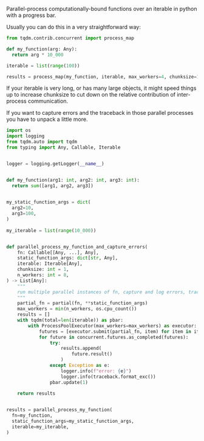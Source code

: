 Parallel-process computationally-bound functions over an iterable in python with a progress bar.

Usually you can do this in a very straightforward way:
```python
from tqdm.contrib.concurrent import process_map

def my_function(arg: Any):
  return arg * 10_000

iterable = list(range(100))

results = process_map(my_function, iterable, max_workers=4, chunksize=10)
```
If your iterable is very long, or has many large objects, it might speed things up to increase chunksize to cut down on the relative contribution of inter-process communication.

If you want to capture errors and the traceback in those parallel processes you have to unpack a little more.
```python
import os
import logging
from tqdm.auto import tqdm
from typing import Any, Callable, Iterable


logger = logging.getLogger(__name__)


def my_function(arg1: int, arg2: int, arg3: int):
  return sum([arg1, arg2, arg3])
  

my_static_function_args = dict(
  arg2=10,
  arg3=100,
)
  
my_iterable = list(range(10_000))


def parallel_process_my_function_and_capture_errors(
    fn: Callable[[Any, ...], Any],
    static_function_args: dict[str, Any],
    iterable: Iterable[Any],
    chunksize: int = 1,
    n_workers: int = 8,
) -> List[Any]:
    """
    run multiple parallel instances of fn, capture and log errors, tracebacks.
    """
    partial_fn = partial(fn, **static_function_args)
    max_workers = min(n_workers, os.cpu_count())
    results = []
    with tqdm(total=len(iterable)) as pbar:
        with ProcessPoolExecutor(max_workers=max_workers) as executor:
            futures = [executor.submit(partial_fn, item) for item in iterable]
            for future in concurrent.futures.as_completed(futures):
                try:
                    results.append(
                        future.result()
                    )
                except Exception as e:
                    logger.info(f"error: {e}")
                    logger.info(traceback.format_exc())
                pbar.update(1)
    
    return results


results = parallel_process_my_function(
  fn=my_function,
  static_function_args=my_static_function_args,
  iterable=my_iterable,
)
```
